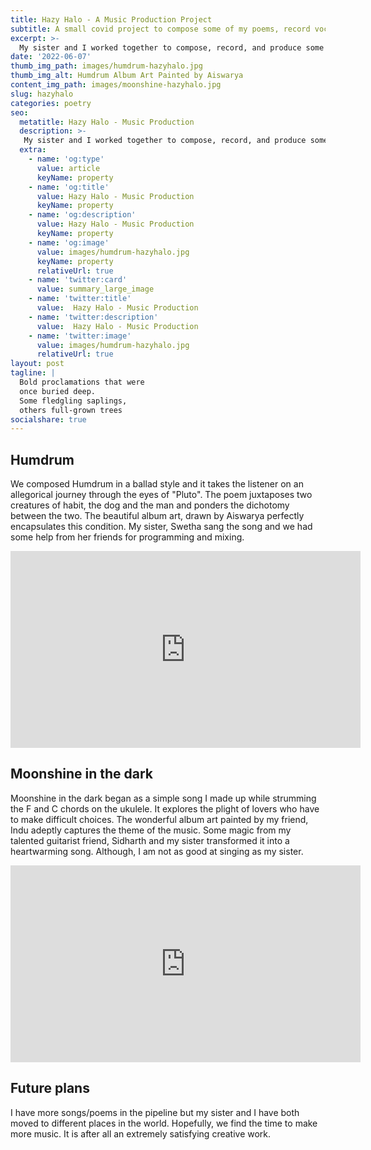 ```yaml
---
title: Hazy Halo - A Music Production Project
subtitle: A small covid project to compose some of my poems, record vocals, and produce music.
excerpt: >-
  My sister and I worked together to compose, record, and produce some of my poems during the 2020 covid lockdown. We had a ukulele, a small recording setup, a laptop, and some help from friends.
date: '2022-06-07'
thumb_img_path: images/humdrum-hazyhalo.jpg
thumb_img_alt: Humdrum Album Art Painted by Aiswarya
content_img_path: images/moonshine-hazyhalo.jpg
slug: hazyhalo
categories: poetry
seo:
  metatitle: Hazy Halo - Music Production
  description: >-
   My sister and I worked together to compose, record, and produce some of my poems during the 2020 covid lockdown. We had a ukulele, a small recording setup, a laptop, and some help from friends.
  extra:
    - name: 'og:type'
      value: article
      keyName: property
    - name: 'og:title'
      value: Hazy Halo - Music Production
      keyName: property
    - name: 'og:description'
      value: Hazy Halo - Music Production
      keyName: property
    - name: 'og:image'
      value: images/humdrum-hazyhalo.jpg
      keyName: property
      relativeUrl: true
    - name: 'twitter:card'
      value: summary_large_image
    - name: 'twitter:title'
      value:  Hazy Halo - Music Production
    - name: 'twitter:description'
      value:  Hazy Halo - Music Production
    - name: 'twitter:image'
      value: images/humdrum-hazyhalo.jpg
      relativeUrl: true
layout: post
tagline: |
  Bold proclamations that were 
  once buried deep.   
  Some fledgling saplings, 
  others full-grown trees
socialshare: true
---
```


## Humdrum

We composed Humdrum in a ballad style and it takes the listener on an allegorical journey through the eyes of "Pluto". The poem juxtaposes two creatures of habit, the dog and the man and ponders the dichotomy between the two. The beautiful album art, drawn by Aiswarya perfectly encapsulates this condition. My sister, Swetha sang the song and we had some help from her friends for programming and mixing. 

<p>
<iframe width="560" height="315" src="https://www.youtube.com/embed/DnuQBEYJyHg" title="YouTube video player" frameborder="0" allow="accelerometer; autoplay; clipboard-write; encrypted-media; gyroscope; picture-in-picture" allowfullscreen></iframe>
</p>

## Moonshine in the dark

Moonshine in the dark began as a simple song I made up while strumming the F and C chords on the ukulele. It explores the plight of lovers who have to make difficult choices. The wonderful album art painted by my friend, Indu adeptly captures the theme of the music. Some magic from my talented guitarist friend, Sidharth and my sister transformed it into a heartwarming song. Although, I am not as good at singing as my sister. 

<P>
<iframe width="560" height="315" src="https://www.youtube.com/embed/G0kt-sQhEZs" title="YouTube video player" frameborder="0" allow="accelerometer; autoplay; clipboard-write; encrypted-media; gyroscope; picture-in-picture" allowfullscreen></iframe>
</p>

## Future plans

I have more songs/poems in the pipeline but my sister and I have both moved to different places in the world. Hopefully, we find the time to make more music. It is after all an extremely satisfying creative work.
